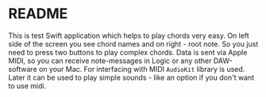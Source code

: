 # README

This is test Swift application which helps to play chords very easy.
On left side of the screen you see chord names and on right - root note.
So you just need to press two buttons to play complex chords. Data
is sent via Apple MIDI, so you can receive note-messages in Logic or any other
DAW-software on your Mac. For interfacing with MIDI `AudioKit` library
is used. Later it can be used to play simple sounds - like an option
if you don't want to use midi.
